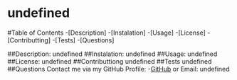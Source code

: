 # undefined
#Table of Contents
-[Description]
-[Instalation]
-[Usage]
-[License]
-[Contributting]
-[Tests]
-[Questions]

##Description:
undefined
##Instalation:
undefined
##Usage:
undefined
##License:
undefined
##Contributtiong
undefined
##Tests
undefined
##Questions
Contact me via my GitHub Profile:
-[GitHub](https://github.com/undefined)
or Email: undefined
